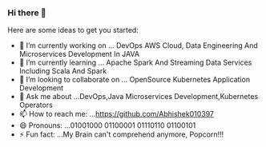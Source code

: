 ### Hi there 👋

Here are some ideas to get you started:

- 🔭 I’m currently working on ... DevOps AWS Cloud, Data Engineering And Microservices Development In JAVA
- 🌱 I’m currently learning ... Apache Spark And Streaming Data Services Including Scala And Spark
- 👯 I’m looking to collaborate on ... OpenSource Kubernetes Application Development
- 💬 Ask me about ...DevOps,Java Microservices Development,Kubernetes Operators
- 📫 How to reach me: ...https://github.com/Abhishek010397
- 😄 Pronouns: ...01001000 01100001 01110110 01100101
- ⚡ Fun fact: ...My Brain can't comprehend anymore, Popcorn!!!

